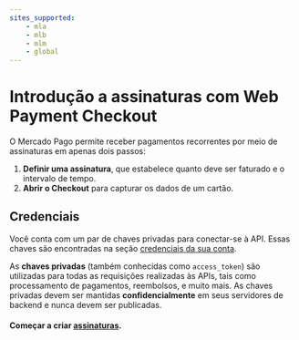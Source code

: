 ```yaml
---
sites_supported:
    - mla
    - mlb
    - mlm
    - global
---
```


# Introdução a assinaturas com Web Payment Checkout

O Mercado Pago permite receber pagamentos recorrentes por meio de assinaturas em apenas dois passos:

1. **Definir uma assinatura**, que estabelece quanto deve ser faturado e o intervalo de tempo.
2. **Abrir o Checkout** para capturar os dados de um cartão.

## Credenciais

Você conta com um par de chaves privadas para conectar-se à API. Essas chaves são encontradas na seção [credenciais da sua conta](https://www.mercadopago.com.ar/account/credentials).

As **chaves privadas** (também conhecidas como `access_token`) são utilizadas para todas as requisições realizadas às APIs, tais como processamento de pagamentos, reembolsos, e muito mais. As chaves privadas devem ser mantidas **confidencialmente** em seus servidores de backend e nunca devem ser publicadas.

#### Começar a criar [assinaturas](/guides/subscriptions/web-payment-checkout/create-subscription.pt.md).
